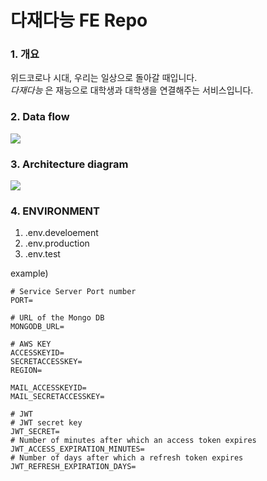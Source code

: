 # 다재다능 FE Repo


### 1. 개요

위드코로나 시대, 우리는 일상으로 돌아갈 때입니다.<br>
_다재다능_ 은 재능으로 대학생과 대학생을 연결해주는 서비스입니다.

### 2. Data flow 

<img src="https://cdn.discordapp.com/attachments/893402371684728895/914389655749812224/cif00001.png">


### 3. Architecture diagram

<img src="https://cdn.discordapp.com/attachments/893402371684728895/914389385049432115/cif00001.png">

### 4. ENVIRONMENT

1. .env.develoement
2. .env.production
3. .env.test

example)
```
# Service Server Port number
PORT=

# URL of the Mongo DB
MONGODB_URL=

# AWS KEY
ACCESSKEYID=
SECRETACCESSKEY=
REGION=

MAIL_ACCESSKEYID=
MAIL_SECRETACCESSKEY=

# JWT
# JWT secret key
JWT_SECRET=
# Number of minutes after which an access token expires
JWT_ACCESS_EXPIRATION_MINUTES=
# Number of days after which a refresh token expires
JWT_REFRESH_EXPIRATION_DAYS=
```
